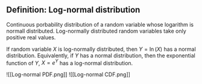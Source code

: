 ## Definition: Log-normal distribution

Continuous porbability distribution of a random variable whose logarithm is normall distributed. Log-normally distributed random variables take only positive real values.

If random variable $X$ is log-normally distributed, then $Y=\ln(X)$ has a normal distribution. Equivalently, if $Y$ has a normal distribution, then the exponential function of $Y$, $X=e^Y$ has a log-normal distribution.

![[Log-normal PDF.png]]
![[Log-normal CDF.png]]